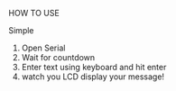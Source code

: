 HOW TO USE 

Simple 
1) Open Serial
2) Wait for countdown 
3) Enter text using keyboard and hit enter 
4) watch you LCD display your message!
